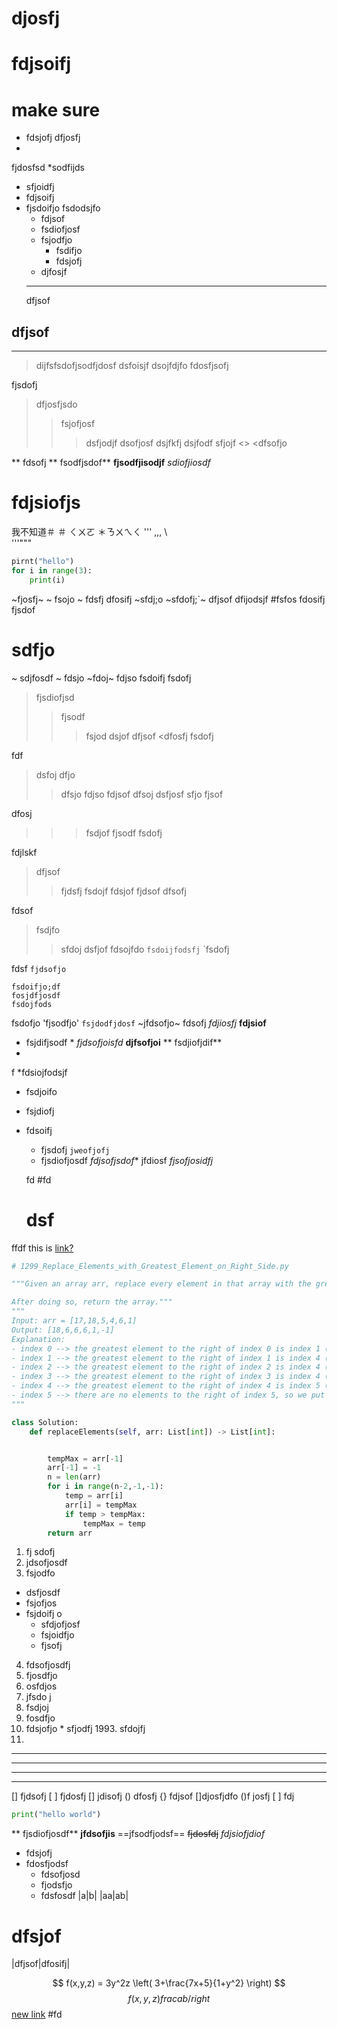 # djosfj

# fdjsoifj

# make sure 
* fdsjofj
dfjosfj
*
fjdosfsd
*sodfijds
* sfjoidfj
* fdjsoifj
* fjsdoifjo
    fsdodsjfo
    * fdjsof
    * fsdiofjosf
    * fsjodfjo
        * fsdifjo
        * fdsjofj
    * djfosjf
    ---
    dfjsof
## dfjsof
---
> dijfsfsdofjsodfjdosf
dsfoisjf
dsojfdjfo
fdosfjsofj

fjsdofj
>dfjosfjsdo
>>fsjofjosf
>>>dsfjodjf
>dsofjosf
>dsjfkfj
>>dsjfodf
>>sfjojf
<<fdsjfsodfj>>
<dfsofjo
>
** fdsofj
** fsodfjsdof** 
**fjsodfjisodjf**
*sdiofjiosdf*
# fdjsiofjs

我不知道＃
＃ ㄑㄨㄛ
＊ㄋㄨㄟㄑ
'''
,,,
\\\
'''"""
```py
pirnt("hello")
for i in range(3):
    print(i)
```
~fjosfj~
~ fsojo ~
fdsfj
dfosifj
~sfdj;o
~sfdofj;`~
dfjsof
dfijodsjf
#fsfos
fdosifj
fjsdof
# sdfjo
~ sdjfosdf ~
fdsjo
~fdoj~
fdjso
fsdoifj
fsdofj
> fjsdiofjsd
>>fjsodf
>>>fsjod
dsjof
dfjsof
<dfosfj
> fsdofj

fdf
>dsfoj
dfjo
>>dfsjo
>fdjso
fdjsof
>dfsoj
>dsfjosf
>>sfjo
>fjsof
>
dfosj
>>>fsdjof
>>fjsodf
>fsdofj
>
fdjlskf
>dfjsof
>>fjdsfj
>fsdojf
>>fdsjof
>fjdsof
>dfsofj

fdsof
>fsdjfo
>>sfdoj
>dsfjof
>fdsojfdo
` fsdoijfodsfj `
`fsdofj

fdsf
`fjdsofjo`
```
fsdoifjo;df
fosjdfjosdf
fsdojfods
```

fsdofjo
'fjsodfjo'
`fsjdodfjdosf`
~jfdsofjo~
fdsofj
*fdjiosfj*
**fdjsiof**
* fsjdifjsodf *
*fjdsofjoisfd*
**djfsofjoi**
** fsdjiofjdif**
*
f
*fdsiojfodsjf
* fsdjoifo
* fsjdiofj
* fdsoifj
    * fjsdofj
    `jweofjofj`
    * fjsdiofjosdf
    _fdjsofjsdof_* jfdiosf
    *fjsofjosidfj*

    fd
    #fd 
    # dsf
ffdf
this is [link?](https://github.com/linyao0409/leetcode_practice/blob/main/leetcode/1299_Replace_Elements_with_Greatest_Element_on_Right_Side.py)
```py
# 1299_Replace_Elements_with_Greatest_Element_on_Right_Side.py

"""Given an array arr, replace every element in that array with the greatest element among the elements to its right, and replace the last element with -1.

After doing so, return the array."""
"""
Input: arr = [17,18,5,4,6,1]
Output: [18,6,6,6,1,-1]
Explanation: 
- index 0 --> the greatest element to the right of index 0 is index 1 (18).
- index 1 --> the greatest element to the right of index 1 is index 4 (6).
- index 2 --> the greatest element to the right of index 2 is index 4 (6).
- index 3 --> the greatest element to the right of index 3 is index 4 (6).
- index 4 --> the greatest element to the right of index 4 is index 5 (1).
- index 5 --> there are no elements to the right of index 5, so we put -1.
"""

class Solution:
    def replaceElements(self, arr: List[int]) -> List[int]:


        tempMax = arr[-1]
        arr[-1] = -1
        n = len(arr)
        for i in range(n-2,-1,-1):
            temp = arr[i]
            arr[i] = tempMax
            if temp > tempMax:
                tempMax = temp 
        return arr
```
1. fj sdofj
2. jdsofjosdf 
3. fsjodfo
* dsfjosdf
* fsjofjos
* fsjdoifj o
    * sfdjofjosf
    * fsjoidfjo
    * fjsofj
4. fdsofjosdfj
5. fjosdfjo
6. osfdjos
1. jfsdo j
1. fsdjoj
9. fosdfjo
11. fdsjofjo
\* sfjodfj
1993\. sfdojfj
2.
* * *
---
***
- - - 
[] fjdsofj
[ ] fjdosfj
[] jdisofj
() dfosfj
{} fdjsof
[]djosfjdfo
()f josfj
[ ] fdj
```py
print("hello world")

```
** fjsdiofjosdf**
**jfdsofjis**
==jfsodfjodsf==
~~fjdosfdj~~
*fdjsiofjdiof*
- fdsjofj
- fdosfjodsf
    - fdsofjosd
    * fjodsfjo
    - fdsfosdf
|a|b|
|aa|ab|
# dfsjof
|dfjsof|dfosifj|


$$ f(x,y,z) = 3y^2z \left( 3+\frac{7x+5}{1+y^2} \right) $$
$$ f(x,y,z) frac{{a}{b}/right} $$
[new link](test.py)
#fd

